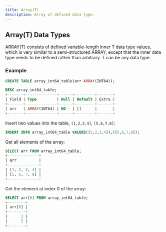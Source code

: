 ```yaml
---
title: Array(T)
description: Array of defined data type.
---
```


## Array(T) Data Types

ARRAY(T) consists of defined variable-length inner T data type values, which is very similar to a semi-structured ARRAY, except that the inner data type needs to be defined rather than arbitrary. T can be any data type.

### Example

```sql
CREATE TABLE array_int64_table(arr ARRAY(INT64));

DESC array_int64_table;
+-------+--------------+------+---------+-------+
| Field | Type         | Null | Default | Extra |
+-------+--------------+------+---------+-------+
| arr   | ARRAY(INT64) | NO   | []      |       |
+-------+--------------+------+---------+-------+
```

Insert two values into the table, `[1,2,3,4]`, `[5,6,7,8]`:
```sql
INSERT INTO array_int64_table VALUES([1,2,3,4]),([5,6,7,8]);
```

Get all elements of the array:
```sql
SELECT arr FROM array_int64_table;
+--------------+
| arr          |
+--------------+
| [1, 2, 3, 4] |
| [5, 6, 7, 8] |
+--------------+
```

Get the element at index 0 of the array:
```sql
SELECT arr[0] FROM array_int64_table;
+--------+
| arr[0] |
+--------+
|      1 |
|      5 |
+--------+
```
